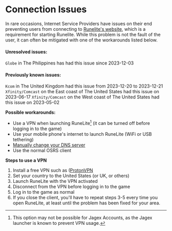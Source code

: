 # Connection Issues

In rare occasions, Internet Service Providers have issues on their end preventing users from connecting to [Runelite's website](https://runelite.net/), which is a requirement for starting Runelite. While this problem is not the fault of the user, it can often be mitigated with one of the workarounds listed below.

#### Unresolved issues:
`Globe` in The Philippines has had this issue since 2023-12-03

#### Previously known issues:
`Kcom` in The United Kingdom had this issue from 2023-12-20 to 2023-12-21
`Xfinity/Comcast` on the East coast of The United States had this issue on 2023-06-17
`Xfinity/Comcast` on the West coast of The United States had this issue on 2023-05-02

**__Possible workarounds:__**
- Use a VPN when launching RuneLite[^1] (it can be turned off before logging in to the game)
- Use your mobile phone's internet to launch RuneLite (WiFi or USB tethering)
- [Manually change your DNS server](https://www.windowscentral.com/how-change-your-pcs-dns-settings-windows-10#article-46409:~:text=Open%20Control%20Panel.)
- Use the normal OSRS client

**Steps to use a VPN**
1) Install a free VPN such as ([ProtonVPN](https://protonvpn.com/support/protonvpn-windows-vpn-application/)
2) Set your country to the United States (or UK, or others)
3) Launch RuneLite with the VPN activated
4) Disconnect from the VPN before logging in to the game
5) Log in to the game as normal
6) If you close the client, you'll have to repeat steps 3-5 every time you open RuneLite, at least until the problem has been fixed for your area.

[^1]: This option may not be possible for Jagex Accounts, as the Jagex launcher is known to prevent VPN usage.
